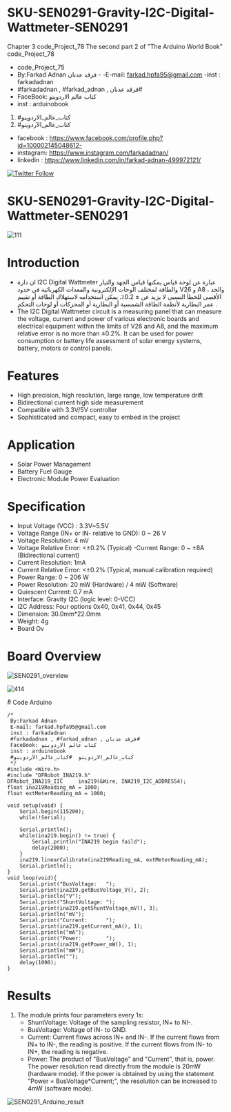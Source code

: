 # SKU-SEN0291-Gravity-I2C-Digital-Wattmeter-SEN0291
Chapter 3 code_Project_78 The second part 2 of "The Arduino World Book" code_Project_78 
- code_Project_75
-  By:Farkad Adnan فرقد عدنان - 
 -E-mail: farkad.hpfa95@gmail.com 
-inst : farkadadnan 
- #farkadadnan , #farkad_adnan , فرقد عدنان# 
- FaceBook: كتاب عالم الاردوينو 
- inst : arduinobook
1. #كتاب_عالم_الاردوينو
2. #كتاب_عالم_الآردوينو

* facebook : https://www.facebook.com/profile.php?id=100002145048612-
* instagram:  https://www.instagram.com/farkadadnan/
* linkedin : https://www.linkedin.com/in/farkad-adnan-499972121/

 <p>
 <a href='https://mobile.twitter.com/farkadadnan'>
        <img alt="Twitter Follow" src="https://img.shields.io/twitter/follow/farkadadnan?label=%40farkadadnan&style=social" alt='Twitter' align="center"/>
    </a>
</p>

# SKU-SEN0291-Gravity-I2C-Digital-Wattmeter-SEN0291

![111](https://user-images.githubusercontent.com/35774039/161133526-69ffb207-44cb-4ab9-8d2c-855125933ec4.JPG)

# Introduction
- ان دارة I2C Digital Wattmeter عبارة عن لوحة  قياس يمكنها قياس الجهد والتيار والطاقة لمختلف الوحات الإلكترونية والمعدات الكهربائية في حدود V26 و A8 ، والحد الأقصى للخطأ النسبي لا يزيد عن ± 0.2٪. يمكن استخدامه لاستهلاك الطاقة أو تقييم عمر البطارية لأنظمة الطاقة الشمسية أو البطارية أو المحركات أو لوحات التحكم .
- The I2C Digital Wattmeter circuit is a measuring panel that can measure the voltage, current and power of various electronic boards and electrical equipment within the limits of V26 and A8, and the maximum relative error is no more than ±0.2%. It can be used for power consumption or battery life assessment of solar energy systems, battery, motors or control panels.

# Features
- High precision, high resolution, large range, low temperature drift
- Bidirectional current high side measurement
- Compatible with 3.3V/5V controller
- Sophisticated and compact, easy to embed in the project

# Application
- Solar Power Management
- Battery Fuel Gauge
- Electronic Module Power Evaluation

# Specification
- Input Voltage (VCC) : 3.3V~5.5V
- Voltage Range (IN+ or IN- relative to GND): 0 ~ 26 V
- Voltage Resolution: 4 mV
- Voltage Relative Error: <±0.2% (Typical)
-Current Range: 0 ~ ±8A (Bidirectional current)
- Current Resolution: 1mA
- Current Relative Error: <±0.2% (Typical, manual calibration required)
- Power Range: 0 ~ 206 W
- Power Resolution: 20 mW (Hardware) / 4 mW (Software)
- Quiescent Current: 0.7 mA
- Interface: Gravity I2C (logic level: 0-VCC)
- I2C Address: Four options 0x40, 0x41, 0x44, 0x45
- Dimension: 30.0mm*22.0mm
- Weight: 4g
- Board Ov

# Board Overview
![SEN0291_overview](https://user-images.githubusercontent.com/35774039/161134376-15571ad7-b744-4b15-b04c-cd32453749ea.png)

![414](https://user-images.githubusercontent.com/35774039/161134385-1eb60a3b-c24a-48ab-af4a-c53dbc6a2d8d.JPG)

ُ# Code Arduino
```
/*
 By:Farkad Adnan
 E-mail: farkad.hpfa95@gmail.com
 inst : farkadadnan
 #farkadadnan , #farkad_adnan , فرقد عدنان#
 FaceBook: كتاب عالم الاردوينو
 inst : arduinobook
 #كتاب_عالم_الاردوينو  #كتاب_عالم_الآردوينو 
 */
#include <Wire.h>
#include "DFRobot_INA219.h"
DFRobot_INA219_IIC     ina219(&Wire, INA219_I2C_ADDRESS4);
float ina219Reading_mA = 1000;
float extMeterReading_mA = 1000;

void setup(void) {
    Serial.begin(115200);
    while(!Serial);

    Serial.println();
    while(ina219.begin() != true) {
        Serial.println("INA219 begin faild");
        delay(2000);
    }
    ina219.linearCalibrate(ina219Reading_mA, extMeterReading_mA);
    Serial.println();
}
void loop(void){
    Serial.print("BusVoltage:   ");
    Serial.print(ina219.getBusVoltage_V(), 2);
    Serial.println("V");
    Serial.print("ShuntVoltage: ");
    Serial.print(ina219.getShuntVoltage_mV(), 3);
    Serial.println("mV");
    Serial.print("Current:      ");
    Serial.print(ina219.getCurrent_mA(), 1);
    Serial.println("mA");
    Serial.print("Power:        ");
    Serial.print(ina219.getPower_mW(), 1);
    Serial.println("mW");
    Serial.println("");
    delay(1000);
}
```
# Results
1. The module prints four parameters every 1s:
   - ShuntVoltage: Voltage of the sampling resistor, IN+ to NI-.
   - BusVoltage: Voltage of IN- to GND.
   - Current: Current flows across IN+ and IN-. If the current flows from IN+ to IN-, the reading is positive. If the current flows from IN- to IN+, the reading is negative.
   - Power: The product of "BusVoltage" and "Current", that is, power. The power resolution read directly from the module is 20mW (hardware mode). If the power is obtained by using the statement "Power = BusVoltage*Current;", the resolution can be increased to 4mW (software mode).

![SEN0291_Arduino_result](https://user-images.githubusercontent.com/35774039/161135501-8bad47bf-8cb9-48b5-a224-0b0e07a4c95f.png)

